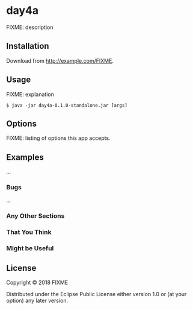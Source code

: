 # day4a

FIXME: description

## Installation

Download from http://example.com/FIXME.

## Usage

FIXME: explanation

    $ java -jar day4a-0.1.0-standalone.jar [args]

## Options

FIXME: listing of options this app accepts.

## Examples

...

### Bugs

...

### Any Other Sections
### That You Think
### Might be Useful

## License

Copyright © 2018 FIXME

Distributed under the Eclipse Public License either version 1.0 or (at
your option) any later version.
